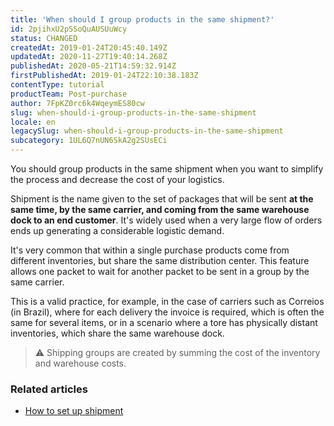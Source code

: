 ```yaml
---
title: 'When should I group products in the same shipment?'
id: 2pjihxU2pSSoQuAUSUuWcy
status: CHANGED
createdAt: 2019-01-24T20:45:40.149Z
updatedAt: 2020-11-27T19:40:14.268Z
publishedAt: 2020-05-21T14:59:32.914Z
firstPublishedAt: 2019-01-24T22:10:38.183Z
contentType: tutorial
productTeam: Post-purchase
author: 7FpKZ0rc6k4WqeymES80cw
slug: when-should-i-group-products-in-the-same-shipment
locale: en
legacySlug: when-should-i-group-products-in-the-same-shipment
subcategory: 1UL6Q7nUN6SkA2g2SUsECi
---
```


You should group products in the same shipment when you want to simplify the process and decrease the cost of your logistics.

Shipment is the name given to the set of packages that will be sent __at the same time, by the same carrier, and coming from the same warehouse dock to an end customer__. It's widely used when a very large flow of orders ends up generating a considerable logistic demand.

It's very common that within a single purchase products come from different inventories, but share the same distribution center. This feature allows one packet to wait for another packet to be sent in a group by the same carrier.

This is a valid practice, for example, in the case of carriers such as Correios (in Brazil), where for each delivery the invoice is required, which is often the same for several items, or in a scenario where a tore has physically distant inventories, which share the same warehouse dock.

>⚠️ Shipping groups are created by summing the cost of the inventory and warehouse costs.

### Related articles
- [How to set up shipment](https://help.vtex.com/en/tutorial/como-funciona-a-remessa?locale=en)
